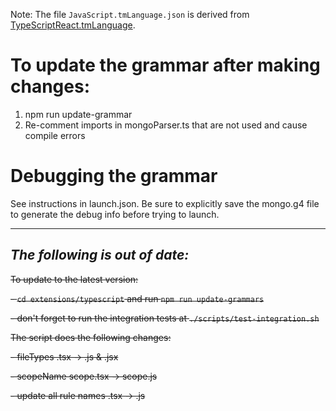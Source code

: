 Note: The file `JavaScript.tmLanguage.json` is derived from [TypeScriptReact.tmLanguage](https://github.com/Microsoft/TypeScript-TmLanguage/blob/master/TypeScriptReact.tmLanguage).

# To update the grammar after making changes:
1. npm run update-grammar
2. Re-comment imports in mongoParser.ts that are not used and cause compile errors

# Debugging the grammar
See instructions in launch.json.  Be sure to explicitly save the mongo.g4 file to generate the debug info before trying to launch.

---
## *The following is out of date:*

~~To update to the latest version:~~

~~- `cd extensions/typescript` and run `npm run update-grammars`~~

~~- don't forget to run the integration tests at `./scripts/test-integration.sh`~~

~~The script does the following changes:~~

~~- fileTypes .tsx -> .js & .jsx~~

~~- scopeName scope.tsx -> scope.js~~

~~- update all rule names .tsx -> .js~~
